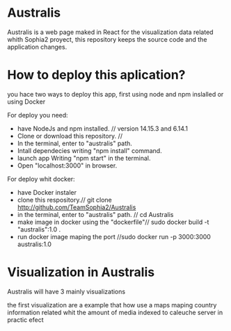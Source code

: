 # Australis

Australis is a web page maked in React for the visualization data related whith Sophia2 proyect, this repository keeps the source code and the application changes.

# How to deploy this aplication?

you hace two ways to deploy this app, 
first using node and npm inslalled or using Docker 

For deploy you need: 
* have NodeJs and npm installed. // version 14.15.3 and 6.14.1
* Clone or download this repository. //
* In the terminal, enter to "australis" path.
* Intall dependecies writing "npm install" command.
* launch app Writing "npm start" in the terminal. 
* Open "localhost:3000" in browser.

For deploy whit docker:
* have Docker instaler 
* clone this respository.// git clone http://github.com/TeamSophia2/Australis
* in the terminal, enter to "australis" path. // cd Australis
* make image in docker using the "dockerfile"// sudo docker build -t "australis":1.0 .
* run docker image maping the port //sudo docker run -p 3000:3000 australis:1.0 

#  Visualization in Australis

Australis will have 3 mainly visualizations 

the first visualization are a example that how use a maps maping country information 
related whit the amount of media indexed to caleuche server in practic efect 



